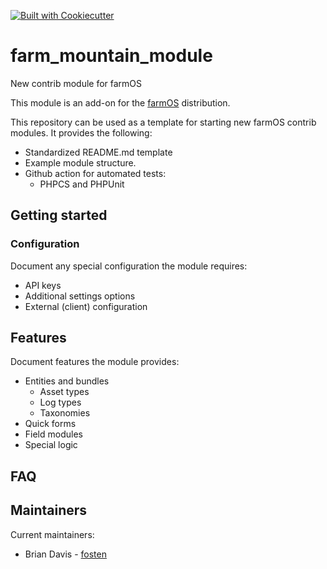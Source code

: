 [![Built with Cookiecutter](https://img.shields.io/badge/built%20with-Cookiecutter-ff69b4.svg?logo=cookiecutter)](https://github.com/fosten/cookiecutter-farmOS/)

# farm_mountain_module
New contrib module for farmOS

This module is an add-on for the [farmOS](http://drupal.org/project/farm)
distribution.

This repository can be used as a template for starting new
farmOS contrib modules. It provides the following:
- Standardized README.md template
- Example module structure.
- Github action for automated tests:
  - PHPCS and PHPUnit

## Getting started

### Configuration

Document any special configuration the module requires:
- API keys
- Additional settings options
- External (client) configuration

## Features

Document features the module provides:
- Entities and bundles
  - Asset types
  - Log types
  - Taxonomies
- Quick forms
- Field modules
- Special logic

## FAQ

## Maintainers

Current maintainers:
- Brian Davis - [fosten]((https://github.com/fosten))